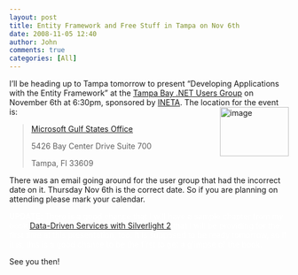 ```yaml
---
layout: post
title: Entity Framework and Free Stuff in Tampa on Nov 6th
date: 2008-11-05 12:40
author: John
comments: true
categories: [All]
---
```

<p>I’ll be heading up to Tampa tomorrow to present “Developing Applications with the Entity Framework” at the <a href="http://www.fladotnet.com/">Tampa Bay .NET Users Group</a> on November 6th at 6:30pm, sponsored by <a href="http://ineta.org/">INETA</a>. The location for the event is:<a href="http://www.ineta.org"><img title="image" height="89" alt="image" src="http://images.johnpapa.net/wp-content/uploads/files/media/image/WindowsLiveWriter/DevelopingwiththeEntityFram.NETUserGroup_E1CD/image_3.png" width="124" align="right" border="0" /></a></p>  <blockquote>   <p><a href="http://maps.google.com/maps?hl=en&amp;client=firefox-a&amp;q=5426+Bay+Center+Drive+Suite+700+++Tampa,+Fl+33609&amp;ie=UTF8&amp;z=16&amp;iwloc=addr">Microsoft Gulf States Office</a></p>    <p>5426 Bay Center Drive Suite 700 </p>    <p>Tampa, Fl 33609 </p> </blockquote>  <p>There was an email going around for the user group that had the incorrect date on it. Thursday Nov 6th is the correct date. So if you are planning on attending please mark your calendar.</p>  <p><font color="#ffffff"><strong>UPDATE</strong>: There is a good chance that I will have a sample chapter from my book <a href="/data-driven-services-with-silverlight-2/data-and-services-with-silverlight-2-table-of-contents/">Data-Driven Services with Silverlight 2</a> that I will be providing for the first time at this presentation, too. It is supposed to be ready tomorrow, so if it is, this is a good chance to be the first to get a glimpse of the book. </font></p>  <p>See you then!</p>

